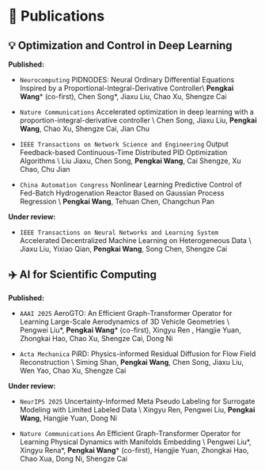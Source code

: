 # 📝 Publications
## 💡 Optimization and Control in Deep Learning

**Published:**

- `Neurocomputing` PIDNODES: Neural Ordinary Differential Equations Inspired by a Proportional-Integral-Derivative Controller\\
**Pengkai Wang*** (co-first), Chen Song*, Jiaxu Liu, Chao Xu, Shengze Cai 

- `Nature Communications` Accelerated optimization in deep learning with a proportion-integral-derivative controller  \\
Chen Song, Jiaxu Liu, **Pengkai Wang**, Chao Xu, Shengze Cai, Jian Chu 

- `IEEE Transactions on Network Science and Engineering` Output Feedback-based Continuous-Time Distributed PID Optimization Algorithms  \\
Liu Jiaxu, Chen Song, **Pengkai Wang**, Cai Shengze, Xu Chao, Chu Jian 

- `China Automation Congress` Nonlinear Learning Predictive Control of Fed-Batch Hydrogenation Reactor Based on Gaussian Process Regression  \\
**Pengkai Wang**, Tehuan Chen, Changchun Pan

**Under review:**

- `IEEE Transactions on Neural Networks and Learning System` Accelerated Decentralized Machine Learning on Heterogeneous Data \\
Jiaxu Liu, Yixiao Qian, **Pengkai Wang**, Song Chen, Shengze Cai


## ✈️ AI for Scientific Computing

**Published:**

- `AAAI 2025` AeroGTO: An Efficient Graph-Transformer Operator for Learning Large-Scale Aerodynamics of 3D Vehicle Geometries  \\
Pengwei Liu*, **Pengkai Wang*** (co-first), Xingyu Ren , Hangjie Yuan, Zhongkai Hao, Chao Xu, Shengze Cai, Dong Ni

- `Acta Mechanica` PiRD: Physics-informed Residual Diffusion for Flow Field Reconstruction \\
Siming Shan, **Pengkai Wang**, Chen Song, Jiaxu Liu, Wen Yao, Chao Xu, Shengze Cai

**Under review:**

- `NeurIPS 2025` Uncertainty-Informed Meta Pseudo Labeling for Surrogate Modeling with Limited Labeled Data \\
Xingyu Ren, Pengwei Liu, **Pengkai Wang**, Hangjie Yuan, Dong Ni

- `Nature Communications` An Efficient Graph-Transformer Operator for Learning Physical Dynamics with Manifolds Embedding \\
Pengwei Liu*, Xingyu Rena*, **Pengkai Wang*** (co-first), Hangjie Yuan, Zhongkai Hao, Chao Xua, Dong Ni, Shengze Cai
